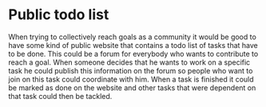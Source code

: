 # Public todo list

When trying to collectively reach goals as a community it would be good to have some kind of public website that contains a todo list of tasks that have to be done. This could be a forum for everybody who wants to contribute to reach a goal. When someone decides that he wants to work on a specific task he could publish this information on the forum so people who want to join on this task could coordinate with him. When a task is finished it could be marked as done on the website and other tasks that were dependent on that task could then be tackled.